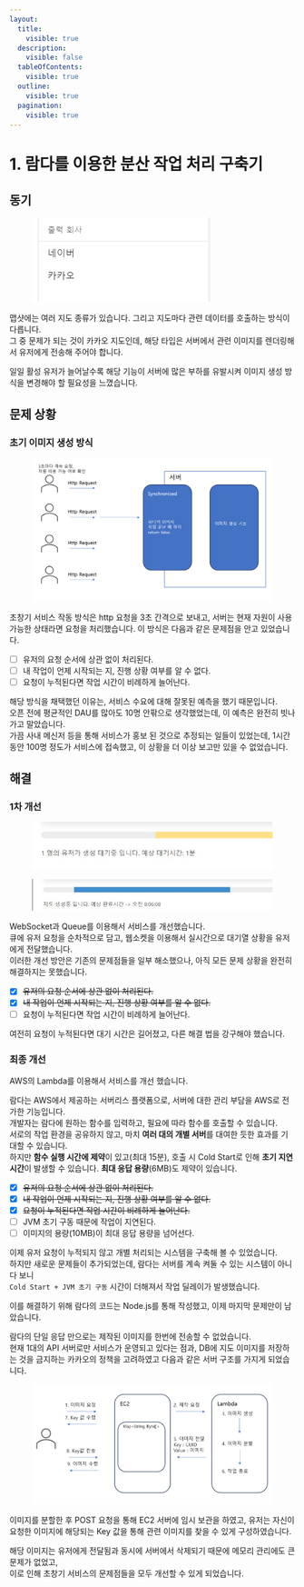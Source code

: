 ```yaml
---
layout:
  title:
    visible: true
  description:
    visible: false
  tableOfContents:
    visible: true
  outline:
    visible: true
  pagination:
    visible: true
---
```


# 1. 람다를 이용한 분산 작업 처리 구축기

## 동기

<figure><img src="../.gitbook/assets/image (18).png" alt=""><figcaption></figcaption></figure>

맵샷에는 여러 지도 종류가 있습니다. 그리고 지도마다 관련 데이터를 호출하는 방식이 다릅니다.\
그 중 문제가 되는 것이 카카오 지도인데, 해당 타입은 서버에서 관련 이미지를 렌더링해서 유저에게 전송해 주어야 합니다.

일일 활성 유저가 늘어날수록 해당 기능이 서버에 많은 부하를 유발시켜 이미지 생성 방식을 변경해야 할 필요성을 느꼈습니다.

## 문제 상황

### 초기 이미지 생성 방식

<figure><img src="../.gitbook/assets/image (21).png" alt=""><figcaption></figcaption></figure>

초창기 서비스 작동 방식은 http 요청을 3초 간격으로 보내고, 서버는 현재 자원이 사용 가능한 상태라면 요청을 처리했습니다. 이 방식은 다음과 같은 문제점을 안고 있었습니다.

* [ ] 유저의 요청 순서에 상관 없이 처리된다.
* [ ] 내 작업이 언제 시작되는 지, 진행 상황 여부를 알 수 없다.
* [ ] 요청이 누적된다면 작업 시간이 비례하게 늘어난다.

해당 방식을 채택했던 이유는, 서비스 수요에 대해 잘못된 예측을 했기 때문입니다.\
오픈 전에 평균적인 DAU를 많아도 10명 안팎으로 생각했었는데, 이 예측은 완전히 빗나가고 말았습니다.\
가끔 사내 메신저 등을 통해 서비스가 홍보 된 것으로 추정되는 일들이 있었는데, 1시간 동안 100명 정도가 서비스에 접속했고, 이 상황을 더 이상 보고만 있을 수 없었습니다.

## 해결

### 1차 개선

<figure><img src="../.gitbook/assets/image (27).png" alt=""><figcaption></figcaption></figure>

<figure><img src="../.gitbook/assets/image (23).png" alt=""><figcaption></figcaption></figure>

WebSocket과 Queue를 이용해서 서비스를 개선했습니다.\
큐에 유저 요청을 순차적으로 담고, 웹소켓을 이용해서 실시간으로 대기열 상황을 유저에게 전달했습니다.\
이러한 개선 방안은 기존의 문제점들을 일부 해소했으나, 아직 모든 문제 상황을 완전히 해결하지는 못했습니다.

* [x] ~~유저의 요청 순서에 상관 없이 처리된다.~~
* [x] ~~내 작업이 언제 시작되는 지, 진행 상황 여부를 알 수 없다.~~
* [ ] 요청이 누적된다면 작업 시간이 비례하게 늘어난다.

여전히 요청이 누적된다면 대기 시간은 길어졌고, 다른 해결 법을 강구해야 했습니다.

### 최종 개선

AWS의 Lambda를 이용해서 서비스를 개선 했습니다.

람다는 AWS에서 제공하는 서버리스 플랫폼으로, 서버에 대한 관리 부담을 AWS로 전가한 기능입니다.\
개발자는 람다에 원하는 함수를 입력하고, 필요에 따라 함수를 호출할 수 있습니다.\
서로의 작업 환경을 공유하지 않고, 마치 **여러 대의 개별 서버**를 대여한 듯한 효과를 기대할 수 있습니다.\
하지만 **함수 실행 시간에 제약**이 있고(최대 15분), 호출 시 Cold Start로 인해 **초기 지연 시간**이 발생할 수 있습니다. **최대 응답 용량**(6MB)도 제약이 있습니다.

* [x] ~~유저의 요청 순서에 상관 없이 처리된다.~~
* [x] ~~내 작업이 언제 시작되는 지, 진행 상황 여부를 알 수 없다.~~
* [x] ~~요청이 누적된다면 작업 시간이 비례하게 늘어난다.~~
* [ ] JVM 초기 구동 때문에 작업이 지연된다.
* [ ] 이미지의 용량(10MB)이 최대 응답 용량을 넘어선다.

이제 유저 요청이 누적되지 않고 개별 처리되는 시스템을 구축해 볼 수 있었습니다.\
하지만 새로운 문제들이 추가되었는데, 람다는 서버를 계속 켜둘 수 있는 시스템이 아니다 보니 \
`Cold Start + JVM 초기 구동` 시간이 더해져서 작업 딜레이가 발생했습니다.

이를 해결하기 위해 람다의 코드는 Node.js를 통해 작성했고, 이제 마지막 문제만이 남았습니다.

람다의 단일 응답 만으로는 제작된 이미지를 한번에 전송할 수 없었습니다.\
현재 1대의 API 서버로만 서비스가 운영되고 있다는 점과, DB에 지도 이미지를 저장하는 것을 금지하는 카카오의 정책을 고려하였고 다음과 같은 서버 구조를 가지게 되었습니다.

<figure><img src="../.gitbook/assets/image (15) (2).png" alt=""><figcaption></figcaption></figure>

이미지를 분할한 후 POST 요청을 통해 EC2 서버에 임시 보관을 하였고, 유저는 자신이 요청한 이미지에 해당되는 Key 값을 통해 관련 이미지를 찾을 수 있게 구성하였습니다.

해당 이미지는 유저에게 전달됨과 동시에 서버에서 삭제되기 때문에 메모리 관리에도 큰 문제가 없었고,\
이로 인해 초창기 서비스의 문제점들을 모두 개선할 수 있게 되었습니다.

